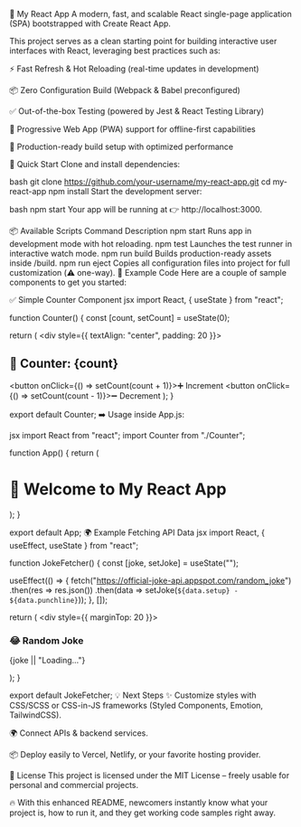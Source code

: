 🎨 My React App
A modern, fast, and scalable React single-page application (SPA) bootstrapped with Create React App.

This project serves as a clean starting point for building interactive user interfaces with React, leveraging best practices such as:

⚡ Fast Refresh & Hot Reloading (real-time updates in development)

📦 Zero Configuration Build (Webpack & Babel preconfigured)

✅ Out-of-the-box Testing (powered by Jest & React Testing Library)

📱 Progressive Web App (PWA) support for offline-first capabilities

🎯 Production-ready build setup with optimized performance

🚀 Quick Start
Clone and install dependencies:

bash
git clone https://github.com/your-username/my-react-app.git
cd my-react-app
npm install
Start the development server:

bash
npm start
Your app will be running at 👉 http://localhost:3000.

📦 Available Scripts
Command	Description
npm start	Runs app in development mode with hot reloading.
npm test	Launches the test runner in interactive watch mode.
npm run build	Builds production-ready assets inside /build.
npm run eject	Copies all configuration files into project for full customization (⚠️ one-way).
🧩 Example Code
Here are a couple of sample components to get you started:

✅ Simple Counter Component
jsx
import React, { useState } from "react";

function Counter() {
  const [count, setCount] = useState(0);

  return (
    <div style={{ textAlign: "center", padding: 20 }}>
      <h2>🔢 Counter: {count}</h2>
      <button onClick={() => setCount(count + 1)}>➕ Increment</button>
      <button onClick={() => setCount(count - 1)}>➖ Decrement</button>
    </div>
  );
}

export default Counter;
➡️ Usage inside App.js:

jsx
import React from "react";
import Counter from "./Counter";

function App() {
  return (
    <div>
      <h1>🎉 Welcome to My React App</h1>
      <Counter />
    </div>
  );
}

export default App;
🌍 Example Fetching API Data
jsx
import React, { useEffect, useState } from "react";

function JokeFetcher() {
  const [joke, setJoke] = useState("");

  useEffect(() => {
    fetch("https://official-joke-api.appspot.com/random_joke")
      .then(res => res.json())
      .then(data => setJoke(`${data.setup} - ${data.punchline}`));
  }, []);

  return (
    <div style={{ marginTop: 20 }}>
      <h3>😂 Random Joke</h3>
      <p>{joke || "Loading..."}</p>
    </div>
  );
}

export default JokeFetcher;
💡 Next Steps
✨ Customize styles with CSS/SCSS or CSS-in-JS frameworks (Styled Components, Emotion, TailwindCSS).

🌍 Connect APIs & backend services.

📦 Deploy easily to Vercel, Netlify, or your favorite hosting provider.

📜 License
This project is licensed under the MIT License – freely usable for personal and commercial projects.

🔥 With this enhanced README, newcomers instantly know what your project is, how to run it, and they get working code samples right away.
